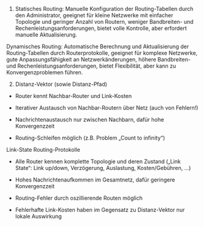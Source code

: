 1. Statisches Routing: Manuelle Konfiguration der Routing-Tabellen durch den Administrator, geeignet für kleine Netzwerke mit einfacher Topologie und geringer Anzahl von Routern, weniger Bandbreiten- und Rechenleistungsanforderungen, bietet volle Kontrolle, aber erfordert manuelle Aktualisierung.

Dynamisches Routing: Automatische Berechnung und Aktualisierung der Routing-Tabellen durch Routerprotokolle, geeignet für komplexe Netzwerke, gute Anpassungsfähigkeit an Netzwerkänderungen, höhere Bandbreiten- und Rechenleistungsanforderungen, bietet Flexibilität, aber kann zu Konvergenzproblemen führen.

2. Distanz-Vektor (sowie Distanz-Pfad)

- Router kennt Nachbar-Router und Link-Kosten

- Iterativer Austausch von Nachbar-Routern über Netz (auch von Fehlern!)

- Nachrichtenaustausch nur zwischen Nachbarn, dafür hohe Konvergenzzeit

- Routing-Schleifen möglich (z.B. Problem „Count to infinity“)

Link-State Routing-Protokolle

- Alle Router kennen komplette Topologie und deren Zustand („Link State“: Link up/down, Verzögerung, Auslastung, Kosten/Gebühren, …)

- Hohes Nachrichtenaufkommen im Gesamtnetz, dafür geringere Konvergenzzeit

- Routing-Fehler durch oszillierende Routen möglich

- Fehlerhafte Link-Kosten haben im Gegensatz zu Distanz-Vektor nur lokale Auswirkung